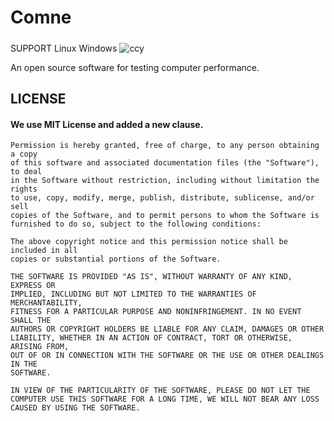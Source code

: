 # Comne
#####
SUPPORT Linux Windows
![ccy](https://user-images.githubusercontent.com/123795586/218001120-99c6e67d-2645-4202-87ee-bec25fd8594a.png)

An open source software for testing computer performance.
## LICENSE
#### We use MIT License and added a new clause.
```
Permission is hereby granted, free of charge, to any person obtaining a copy
of this software and associated documentation files (the "Software"), to deal
in the Software without restriction, including without limitation the rights
to use, copy, modify, merge, publish, distribute, sublicense, and/or sell
copies of the Software, and to permit persons to whom the Software is
furnished to do so, subject to the following conditions:

The above copyright notice and this permission notice shall be included in all
copies or substantial portions of the Software.

THE SOFTWARE IS PROVIDED "AS IS", WITHOUT WARRANTY OF ANY KIND, EXPRESS OR
IMPLIED, INCLUDING BUT NOT LIMITED TO THE WARRANTIES OF MERCHANTABILITY,
FITNESS FOR A PARTICULAR PURPOSE AND NONINFRINGEMENT. IN NO EVENT SHALL THE
AUTHORS OR COPYRIGHT HOLDERS BE LIABLE FOR ANY CLAIM, DAMAGES OR OTHER
LIABILITY, WHETHER IN AN ACTION OF CONTRACT, TORT OR OTHERWISE, ARISING FROM,
OUT OF OR IN CONNECTION WITH THE SOFTWARE OR THE USE OR OTHER DEALINGS IN THE
SOFTWARE.

IN VIEW OF THE PARTICULARITY OF THE SOFTWARE, PLEASE DO NOT LET THE COMPUTER USE THIS SOFTWARE FOR A LONG TIME, WE WILL NOT BEAR ANY LOSS CAUSED BY USING THE SOFTWARE.
```
